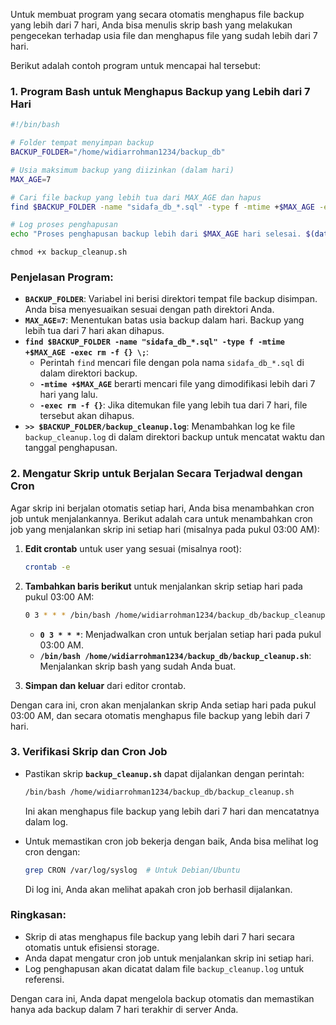 Untuk membuat program yang secara otomatis menghapus file backup yang lebih dari 7 hari, Anda bisa menulis skrip bash yang melakukan pengecekan terhadap usia file dan menghapus file yang sudah lebih dari 7 hari.

Berikut adalah contoh program untuk mencapai hal tersebut:

### **1. Program Bash untuk Menghapus Backup yang Lebih dari 7 Hari**

```bash
#!/bin/bash

# Folder tempat menyimpan backup
BACKUP_FOLDER="/home/widiarrohman1234/backup_db"

# Usia maksimum backup yang diizinkan (dalam hari)
MAX_AGE=7

# Cari file backup yang lebih tua dari MAX_AGE dan hapus
find $BACKUP_FOLDER -name "sidafa_db_*.sql" -type f -mtime +$MAX_AGE -exec rm -f {} \;

# Log proses penghapusan
echo "Proses penghapusan backup lebih dari $MAX_AGE hari selesai. $(date)" >> $BACKUP_FOLDER/backup_cleanup.log
```

```
chmod +x backup_cleanup.sh
```
### **Penjelasan Program:**

- **`BACKUP_FOLDER`**: Variabel ini berisi direktori tempat file backup disimpan. Anda bisa menyesuaikan sesuai dengan path direktori Anda.
- **`MAX_AGE=7`**: Menentukan batas usia backup dalam hari. Backup yang lebih tua dari 7 hari akan dihapus.
- **`find $BACKUP_FOLDER -name "sidafa_db_*.sql" -type f -mtime +$MAX_AGE -exec rm -f {} \;`**:
    - Perintah `find` mencari file dengan pola nama `sidafa_db_*.sql` di dalam direktori backup.
    - **`-mtime +$MAX_AGE`** berarti mencari file yang dimodifikasi lebih dari 7 hari yang lalu.
    - **`-exec rm -f {}`**: Jika ditemukan file yang lebih tua dari 7 hari, file tersebut akan dihapus.
- **`>> $BACKUP_FOLDER/backup_cleanup.log`**: Menambahkan log ke file `backup_cleanup.log` di dalam direktori backup untuk mencatat waktu dan tanggal penghapusan.

### **2. Mengatur Skrip untuk Berjalan Secara Terjadwal dengan Cron**

Agar skrip ini berjalan otomatis setiap hari, Anda bisa menambahkan cron job untuk menjalankannya. Berikut adalah cara untuk menambahkan cron job yang menjalankan skrip ini setiap hari (misalnya pada pukul 03:00 AM):

1. **Edit crontab** untuk user yang sesuai (misalnya root):
    
    ```bash
    crontab -e
    ```
    
2. **Tambahkan baris berikut** untuk menjalankan skrip setiap hari pada pukul 03:00 AM:
    
    ```bash
    0 3 * * * /bin/bash /home/widiarrohman1234/backup_db/backup_cleanup.sh
    ```
    
    - **`0 3 * * *`**: Menjadwalkan cron untuk berjalan setiap hari pada pukul 03:00 AM.
    - **`/bin/bash /home/widiarrohman1234/backup_db/backup_cleanup.sh`**: Menjalankan skrip bash yang sudah Anda buat.
3. **Simpan dan keluar** dari editor crontab.
    

Dengan cara ini, cron akan menjalankan skrip Anda setiap hari pada pukul 03:00 AM, dan secara otomatis menghapus file backup yang lebih dari 7 hari.

### **3. Verifikasi Skrip dan Cron Job**

- Pastikan skrip **`backup_cleanup.sh`** dapat dijalankan dengan perintah:
    
    ```bash
    /bin/bash /home/widiarrohman1234/backup_db/backup_cleanup.sh
    ```
    
    Ini akan menghapus file backup yang lebih dari 7 hari dan mencatatnya dalam log.
    
- Untuk memastikan cron job bekerja dengan baik, Anda bisa melihat log cron dengan:
    
    ```bash
    grep CRON /var/log/syslog  # Untuk Debian/Ubuntu
    ```
    
    Di log ini, Anda akan melihat apakah cron job berhasil dijalankan.
    

### **Ringkasan:**

- Skrip di atas menghapus file backup yang lebih dari 7 hari secara otomatis untuk efisiensi storage.
- Anda dapat mengatur cron job untuk menjalankan skrip ini setiap hari.
- Log penghapusan akan dicatat dalam file `backup_cleanup.log` untuk referensi.

Dengan cara ini, Anda dapat mengelola backup otomatis dan memastikan hanya ada backup dalam 7 hari terakhir di server Anda.